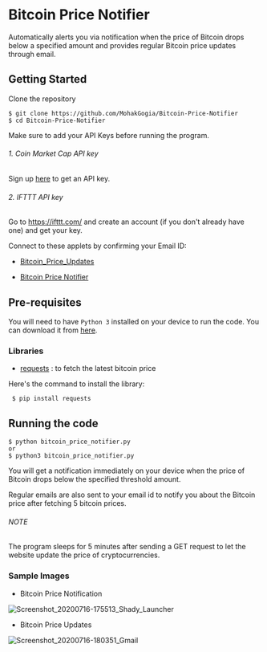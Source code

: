 # Bitcoin Price Notifier

Automatically alerts you via notification when the price of Bitcoin drops below a specified amount and provides regular Bitcoin price updates through email.

## Getting Started

Clone the repository

    $ git clone https://github.com/MohakGogia/Bitcoin-Price-Notifier
    $ cd Bitcoin-Price-Notifier



Make sure to add your API Keys before running the program.


###### 1. Coin Market Cap API key

Sign up [here](https://pro.coinmarketcap.com/signup) to get an API key.



###### 2. IFTTT API key

Go to https://ifttt.com/ and create an account (if you don't already have one) and get your key.

Connect to these applets by confirming your Email ID:


* [Bitcoin_Price_Updates](https://ifttt.com/applets/sW4YJE3H)

* [Bitcoin Price Notifier](https://ifttt.com/applets/WQsCmaYw)


## Pre-requisites

You will need to have `Python 3` installed on your device to run the code. You can download it from [here](https://www.python.org/downloads/).

### Libraries
* [requests](https://requests.readthedocs.io/en/master/) : to fetch the latest bitcoin price


Here's the command to install the library:

     $ pip install requests


## Running the code

    $ python bitcoin_price_notifier.py
    or
    $ python3 bitcoin_price_notifier.py

You will get a notification immediately on your device when the price of Bitcoin drops below the specified threshold amount.

Regular emails are also sent to your email id to notify you about the Bitcoin price after fetching 5 bitcoin prices.

###### NOTE 

The program sleeps for 5 minutes after sending a GET request to let the website update the price of cryptocurrencies.


### Sample Images 

* Bitcoin Price Notification

![Screenshot_20200716-175513_Shady_Launcher](https://user-images.githubusercontent.com/51714505/87854008-3600fd80-c92c-11ea-98fe-2fd15e300f9d.png)

* Bitcoin Price Updates

![Screenshot_20200716-180351_Gmail](https://user-images.githubusercontent.com/51714505/87854125-3057e780-c92d-11ea-9b79-e47c8bfc0c49.png)
